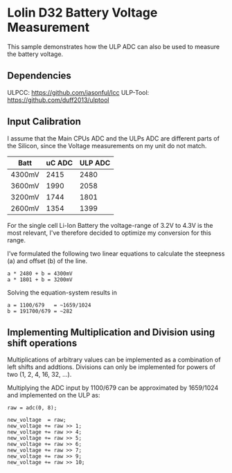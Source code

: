# Lolin D32 Battery Voltage Measurement

This sample demonstrates how the ULP ADC can also be used to measure the
battery voltage.

## Dependencies
ULPCC: https://github.com/jasonful/lcc
ULP-Tool: https://github.com/duff2013/ulptool

## Input Calibration
I assume that the Main CPUs ADC and the ULPs ADC are different parts of the Silicon, since the Voltage measurements on my unit do not match.

| Batt   | uC ADC | ULP ADC |
| ------ | ------ | ------- |
| 4300mV |   2415 |    2480 |
| 3600mV |   1990 |    2058 |
| 3200mV |   1744 |    1801 |
| 2600mV |   1354 |    1399 |

For the single cell Li-Ion Battery the voltage-range of 3.2V to 4.3V is the most relevant, I've therefore decided to optimize my conversion for this range.

I’ve formulated the following two linear equations to calculate the steepness (a) and offset (b) of the line.
```
a * 2480 + b = 4300mV
a * 1801 + b = 3200mV
```

Solving the equation-system results in
```
a = 1100/679   = ~1659/1024
b = 191700/679 = ~282
```

## Implementing Multiplication and Division using shift operations
Multiplications of arbitrary values can be implemented as a combination of left shifts and addtions.
Divisions can only be implemented for powers of two (1, 2, 4, 16, 32, ...).

Multiplying the ADC input by 1100/679 can be approximated by 1659/1024 and implemented on the ULP as:
```
raw = adc(0, 8);

new_voltage  = raw;
new_voltage += raw >> 1;
new_voltage += raw >> 4;
new_voltage += raw >> 5;
new_voltage += raw >> 6;
new_voltage += raw >> 7;
new_voltage += raw >> 9;
new_voltage += raw >> 10;
```
